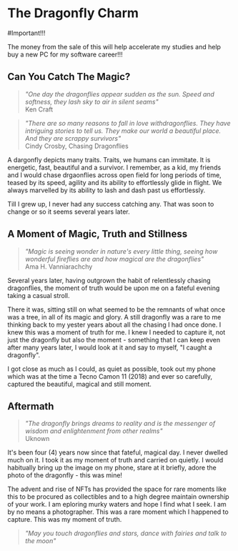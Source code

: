 # The Dragonfly Charm

#Important!!!

The money from the sale of this will help accelerate my studies and help buy a new
PC for my software career!!!

## Can You Catch The Magic?

> *"One day the dragonflies appear sudden as the sun. Speed and softness, they lash sky to air in silent seams"*<br/>
> Ken Craft

> *"There are so many reasons to fall in love withdragonflies. They have intriguing stories to tell us. They make our world a beautiful place. And they are scrappy survivors"*<br/>
> Cindy Crosby, Chasing Dragonflies

A dargonfly depicts many traits. Traits, we humans can immitate. It is energetic, fast, beautiful and a survivor. I remember, as a kid, my friends and I would chase drgaonflies
across open field for long periods of time, teased by its speed, agility and its ability to effortlessly glide in flight. We always marvelled by its ability to lash and dash past us
effortlessly. 

Till I grew up, I never had any success catching any. That was soon to change or so it seems several years later.

## A Moment of Magic, Truth and Stillness

> *"Magic is seeing wonder in nature's every little thing, seeing how wonderful fireflies are and how magical are the dragonflies"*<br/>
> Ama H. Vanniarachchy

Several years later, having outgrown the habit of relentlessly chasing dragonflies, the moment of truth would be upon me on a fateful evening taking a casual stroll.

There it was, sitting still on what seemed to be the remnants of what once was a tree, in all of its magic and glory. A still dragonfly was a rare to me thinking back to my
yester years about all the chasing I had once done. I knew this was a moment of truth for me. I knew I needed to capture it, not just the dragonfly but also the moment - something
that I can keep even after many years later, I would look at it and say to myself, "I caught a dragonfly".

I got close as much as I could, as quiet as possible, took out my phone which was at the time a Tecno Camon 11 (2018) and ever so carefully, captured the beautiful, magical and still
moment. 

## Aftermath

> *"The dragonfly brings dreams to reality and is the messenger of wisdom and enlightenment from other realms"*<br/>
> Uknown

It's been four (4) years now since that fateful, magical day. I never dwelled much on it. I took it as my moment of truth and carried on quietly. I would habitually bring up the image
on my phone, stare at it briefly, adore the photo of the dragonfly - this was mine!

The advent and rise of NFTs has provided the space for rare moments like this to be procured as collectibles and to a high degree maintain ownership of your work. I am eploring
murky waters and hope I find what I seek. I am by no means a photographer. This was a rare moment which I happened to capture. This was my moment of truth.

> *"May you touch dragonflies and stars, dance with fairies and talk to the moon"*
